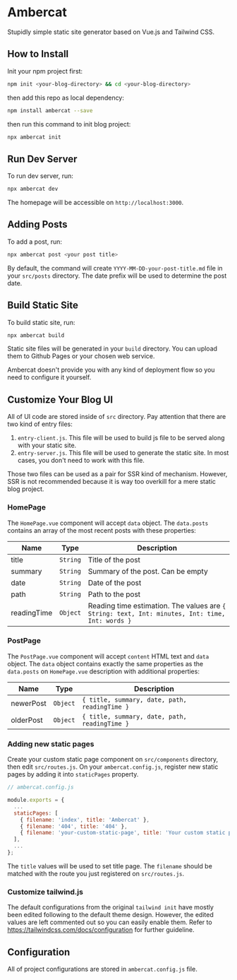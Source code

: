# Ambercat

Stupidly simple static site generator based on Vue.js and Tailwind CSS.

## How to Install

Init your npm project first:

``` bash
npm init <your-blog-directory> && cd <your-blog-directory>
```

then add this repo as local dependency:

``` bash
npm install ambercat --save
```

then run this command to init blog project:

``` bash
npx ambercat init
```

## Run Dev Server

To run dev server, run:

``` bash
npx ambercat dev
```

The homepage will be accessible on `http://localhost:3000`.

## Adding Posts

To add a post, run:

``` bash
npx ambercat post <your post title>
```

By default, the command will create `YYYY-MM-DD-your-post-title.md` file in your `src/posts` directory. The date prefix will be used to determine the post date.

## Build Static Site

To build static site, run:

``` bash
npx ambercat build
```

Static site files will be generated in your `build` directory. You can upload them to Github Pages or your chosen web service.

Ambercat doesn't provide you with any kind of deployment flow so you need to configure it yourself.

## Customize Your Blog UI

All of UI code are stored inside of `src` directory. Pay attention that there are two kind of entry files:

1. `entry-client.js`. This file will be used to build js file to be served along with your static site.
2. `entry-server.js`. This file will be used to generate the static site. In most cases, you don't need to work with this file.

Those two files can be used as a pair for SSR kind of mechanism. However, SSR is not recommended because it is way too overkill for a mere static blog project.

### HomePage

The `HomePage.vue` component will accept `data` object. The `data.posts` contains an array of the most recent posts with these properties:

| Name | Type | Description |
| ---- | ---- | ----------- |
| title | `String` | Title of the post |
| summary | `String` | Summary of the post. Can be empty |
| date | `String` | Date of the post |
| path | `String` | Path to the post |
| readingTime | `Object` | Reading time estimation. The values are `{ String: text, Int: minutes, Int: time, Int: words }` |

### PostPage

The `PostPage.vue` component will accept `content` HTML text and `data` object. The `data` object contains exactly the same properties as the `data.posts` on `HomePage.vue` description with additional properties:

| Name | Type | Description |
| ---- | ---- | ----------- |
| newerPost | `Object` | `{ title, summary, date, path, readingTime }` |
| olderPost | `Object` | `{ title, summary, date, path, readingTime }` |

### Adding new static pages

Create your custom static page component on `src/components` directory, then edit `src/routes.js`. On your `ambercat.config.js`, register new static pages by adding it into `staticPages` property.

``` js
// ambercat.config.js

module.exports = {
  ...
  staticPages: [
    { filename: 'index', title: 'Ambercat' },
    { filename: '404', title: '404' },
    { filename: 'your-custom-static-page', title: 'Your custom static page' },
  ],
  ...
};
```

The `title` values will be used to set title page. The `filename` should be matched with the route you just registered on `src/routes.js`.

### Customize tailwind.js

The default configurations from the original `tailwind init` have mostly been edited following to the default theme design. However, the edited values are left commented out so you can easily enable them. Refer to https://tailwindcss.com/docs/configuration for further guideline.

## Configuration

All of project configurations are stored in `ambercat.config.js` file.
